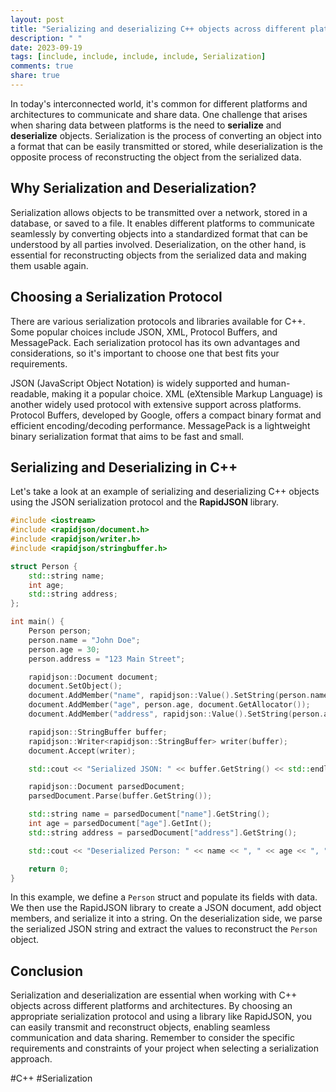 ```yaml
---
layout: post
title: "Serializing and deserializing C++ objects across different platforms and architectures"
description: " "
date: 2023-09-19
tags: [include, include, include, include, Serialization]
comments: true
share: true
---
```


In today's interconnected world, it's common for different platforms and architectures to communicate and share data. One challenge that arises when sharing data between platforms is the need to **serialize** and **deserialize** objects. Serialization is the process of converting an object into a format that can be easily transmitted or stored, while deserialization is the opposite process of reconstructing the object from the serialized data.

## Why Serialization and Deserialization?

Serialization allows objects to be transmitted over a network, stored in a database, or saved to a file. It enables different platforms to communicate seamlessly by converting objects into a standardized format that can be understood by all parties involved. Deserialization, on the other hand, is essential for reconstructing objects from the serialized data and making them usable again.

## Choosing a Serialization Protocol

There are various serialization protocols and libraries available for C++. Some popular choices include JSON, XML, Protocol Buffers, and MessagePack. Each serialization protocol has its own advantages and considerations, so it's important to choose one that best fits your requirements.

JSON (JavaScript Object Notation) is widely supported and human-readable, making it a popular choice. XML (eXtensible Markup Language) is another widely used protocol with extensive support across platforms. Protocol Buffers, developed by Google, offers a compact binary format and efficient encoding/decoding performance. MessagePack is a lightweight binary serialization format that aims to be fast and small.

## Serializing and Deserializing in C++

Let's take a look at an example of serializing and deserializing C++ objects using the JSON serialization protocol and the **RapidJSON** library.

```cpp
#include <iostream>
#include <rapidjson/document.h>
#include <rapidjson/writer.h>
#include <rapidjson/stringbuffer.h>

struct Person {
    std::string name;
    int age;
    std::string address;
};

int main() {
    Person person;
    person.name = "John Doe";
    person.age = 30;
    person.address = "123 Main Street";

    rapidjson::Document document;
    document.SetObject();
    document.AddMember("name", rapidjson::Value().SetString(person.name.c_str(), person.name.length()), document.GetAllocator());
    document.AddMember("age", person.age, document.GetAllocator());
    document.AddMember("address", rapidjson::Value().SetString(person.address.c_str(), person.address.length()), document.GetAllocator());

    rapidjson::StringBuffer buffer;
    rapidjson::Writer<rapidjson::StringBuffer> writer(buffer);
    document.Accept(writer);

    std::cout << "Serialized JSON: " << buffer.GetString() << std::endl;

    rapidjson::Document parsedDocument;
    parsedDocument.Parse(buffer.GetString());

    std::string name = parsedDocument["name"].GetString();
    int age = parsedDocument["age"].GetInt();
    std::string address = parsedDocument["address"].GetString();

    std::cout << "Deserialized Person: " << name << ", " << age << ", " << address << std::endl;

    return 0;
}
```

In this example, we define a `Person` struct and populate its fields with data. We then use the RapidJSON library to create a JSON document, add object members, and serialize it into a string. On the deserialization side, we parse the serialized JSON string and extract the values to reconstruct the `Person` object.

## Conclusion

Serialization and deserialization are essential when working with C++ objects across different platforms and architectures. By choosing an appropriate serialization protocol and using a library like RapidJSON, you can easily transmit and reconstruct objects, enabling seamless communication and data sharing. Remember to consider the specific requirements and constraints of your project when selecting a serialization approach.

#C++ #Serialization